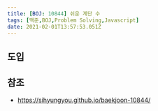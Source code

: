 ```yaml
---
title: [BOJ: 10844] 쉬운 계단 수
tags: [백준,BOJ,Problem Solving,Javascript]
date: 2021-02-01T13:57:53.051Z
---
```


## 도입

## 참조

- https://sihyungyou.github.io/baekjoon-10844/